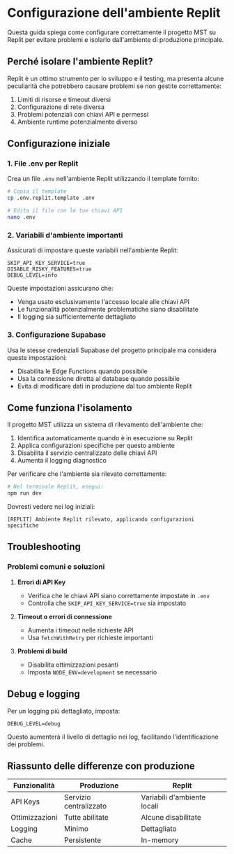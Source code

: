 # Configurazione dell'ambiente Replit

Questa guida spiega come configurare correttamente il progetto MST su Replit per evitare problemi e isolarlo dall'ambiente di produzione principale.

## Perché isolare l'ambiente Replit?

Replit è un ottimo strumento per lo sviluppo e il testing, ma presenta alcune peculiarità che potrebbero causare problemi se non gestite correttamente:

1. Limiti di risorse e timeout diversi
2. Configurazione di rete diversa
3. Problemi potenziali con chiavi API e permessi
4. Ambiente runtime potenzialmente diverso

## Configurazione iniziale

### 1. File .env per Replit

Crea un file `.env` nell'ambiente Replit utilizzando il template fornito:

```bash
# Copia il template
cp .env.replit.template .env

# Edita il file con le tue chiavi API
nano .env
```

### 2. Variabili d'ambiente importanti

Assicurati di impostare queste variabili nell'ambiente Replit:

```
SKIP_API_KEY_SERVICE=true
DISABLE_RISKY_FEATURES=true
DEBUG_LEVEL=info
```

Queste impostazioni assicurano che:
- Venga usato esclusivamente l'accesso locale alle chiavi API
- Le funzionalità potenzialmente problematiche siano disabilitate
- Il logging sia sufficientemente dettagliato

### 3. Configurazione Supabase

Usa le stesse credenziali Supabase del progetto principale ma considera queste impostazioni:

- Disabilita le Edge Functions quando possibile
- Usa la connessione diretta al database quando possibile
- Evita di modificare dati in produzione dal tuo ambiente Replit

## Come funziona l'isolamento

Il progetto MST utilizza un sistema di rilevamento dell'ambiente che:

1. Identifica automaticamente quando è in esecuzione su Replit
2. Applica configurazioni specifiche per questo ambiente
3. Disabilita il servizio centralizzato delle chiavi API
4. Aumenta il logging diagnostico

Per verificare che l'ambiente sia rilevato correttamente:

```bash
# Nel terminale Replit, esegui:
npm run dev
```

Dovresti vedere nei log iniziali:
```
[REPLIT] Ambiente Replit rilevato, applicando configurazioni specifiche
```

## Troubleshooting

### Problemi comuni e soluzioni

1. **Errori di API Key**
   - Verifica che le chiavi API siano correttamente impostate in `.env`
   - Controlla che `SKIP_API_KEY_SERVICE=true` sia impostato

2. **Timeout o errori di connessione**
   - Aumenta i timeout nelle richieste API
   - Usa `fetchWithRetry` per richieste importanti

3. **Problemi di build**
   - Disabilita ottimizzazioni pesanti
   - Imposta `NODE_ENV=development` se necessario

## Debug e logging

Per un logging più dettagliato, imposta:

```
DEBUG_LEVEL=debug
```

Questo aumenterà il livello di dettaglio nei log, facilitando l'identificazione dei problemi.

## Riassunto delle differenze con produzione

| Funzionalità | Produzione | Replit |
|--------------|------------|--------|
| API Keys     | Servizio centralizzato | Variabili d'ambiente locali |
| Ottimizzazioni | Tutte abilitate | Alcune disabilitate |
| Logging | Minimo | Dettagliato |
| Cache | Persistente | In-memory |